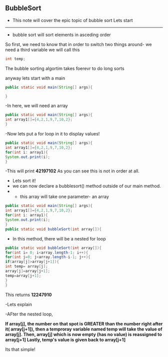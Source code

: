 BubbleSort
------------------------------------------------
- This note will cover the epic topic of bubble sort
Lets start
--------------------------------------------
- bubble sort will sort elements in asceding order

So first, we need to know that in order to switch two things around- we need a third variable we will call this

```java
int temp;
```
The bubble sorting algortim takes foerevr to do long sorts

anyway lets start with a main

```java
public static void main(String[] args){

}
```
-In here, we will need an array
```java
public static void main(String[] args){
int array1[]={4,2,1,9,7,10,2};
}
```
-Now lets put a for loop in it to display values!
```java
public static void main(String[] args){
int array1[]={4,2,1,9,7,10,2};
for(int i: array1){
System.out.print(i);
}
```
-This will print
**42197102**
As you can see this is not in order at all.
- Lets sort it!
- we can now declare a bubblesort() method outside of our main method.
- - this array will take one parameter- an array
```java
public static void main(String[] args){
int array1[]={4,2,1,9,7,10,2};
for(int i: array1){
System.out.print(i);
}
public static void bubbleSort(int array[]){

```

- In this method, there will be a nested for loop

```java
public static void bubbleSort(int array[]){
for(int i= 0; i<array.length-1; i++){
for(int j=0; j<array.length-i-1; j++){
if(array[j]>array[j+1]){
int temp= array[j];
array[j]=array[j+1];
temp=array[j+1];
}
}
```
This returns
**12247910**

-Lets explain

-AFter the nested loop, 

**If array[j], the number on that spot is GREATER than the number right after it( array[j+1]), then a temproray variable named temp will take the value of array[j].
Then, array[j] which is now empty (has no value) is reassigned to array[j+1] 
Lastly, temp's value is given back to array[j+1]**

Its that simple!
